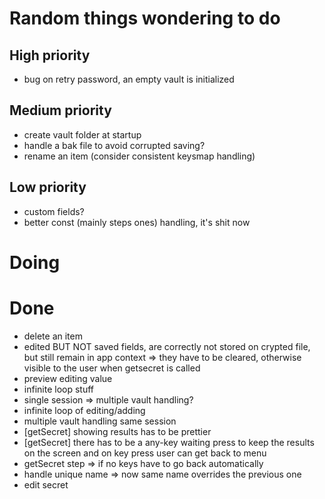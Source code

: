 # Random things wondering to do

## High priority
- bug on retry password, an empty vault is initialized

## Medium priority
- create vault folder at startup
- handle a bak file to avoid corrupted saving?
- rename an item (consider consistent keysmap handling)

## Low priority
- custom fields?
- better const (mainly steps ones) handling, it's shit now

# Doing

# Done
- delete an item
- edited BUT NOT saved fields, are correctly not stored on crypted file, but still remain in app context => they have to be cleared, otherwise visible to the user when getsecret is called
- preview editing value
- infinite loop stuff
- single session => multiple vault handling?
- infinite loop of editing/adding
- multiple vault handling same session
- [getSecret] showing results has to be prettier
- [getSecret] there has to be a any-key waiting press to keep the results on the screen and on key press user can get back to menu
- getSecret step => if no keys have to go back automatically
- handle unique name => now same name overrides the previous one
- edit secret